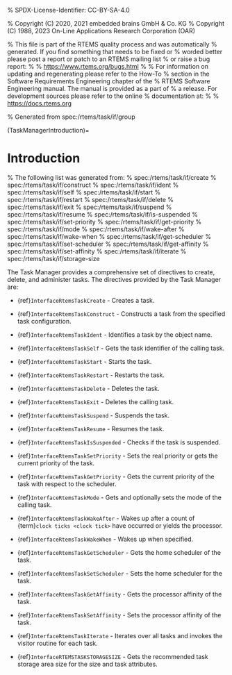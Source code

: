 % SPDX-License-Identifier: CC-BY-SA-4.0

% Copyright (C) 2020, 2021 embedded brains GmbH & Co. KG
% Copyright (C) 1988, 2023 On-Line Applications Research Corporation (OAR)

% This file is part of the RTEMS quality process and was automatically
% generated.  If you find something that needs to be fixed or
% worded better please post a report or patch to an RTEMS mailing list
% or raise a bug report:
%
% https://www.rtems.org/bugs.html
%
% For information on updating and regenerating please refer to the How-To
% section in the Software Requirements Engineering chapter of the
% RTEMS Software Engineering manual.  The manual is provided as a part of
% a release.  For development sources please refer to the online
% documentation at:
%
% https://docs.rtems.org

% Generated from spec:/rtems/task/if/group

(TaskManagerIntroduction)=

# Introduction

% The following list was generated from:
% spec:/rtems/task/if/create
% spec:/rtems/task/if/construct
% spec:/rtems/task/if/ident
% spec:/rtems/task/if/self
% spec:/rtems/task/if/start
% spec:/rtems/task/if/restart
% spec:/rtems/task/if/delete
% spec:/rtems/task/if/exit
% spec:/rtems/task/if/suspend
% spec:/rtems/task/if/resume
% spec:/rtems/task/if/is-suspended
% spec:/rtems/task/if/set-priority
% spec:/rtems/task/if/get-priority
% spec:/rtems/task/if/mode
% spec:/rtems/task/if/wake-after
% spec:/rtems/task/if/wake-when
% spec:/rtems/task/if/get-scheduler
% spec:/rtems/task/if/set-scheduler
% spec:/rtems/task/if/get-affinity
% spec:/rtems/task/if/set-affinity
% spec:/rtems/task/if/iterate
% spec:/rtems/task/if/storage-size

The Task Manager provides a comprehensive set of directives to create, delete,
and administer tasks. The directives provided by the Task Manager are:

- {ref}`InterfaceRtemsTaskCreate` - Creates a task.

- {ref}`InterfaceRtemsTaskConstruct` - Constructs a task from the specified
  task configuration.

- {ref}`InterfaceRtemsTaskIdent` - Identifies a task by the object name.

- {ref}`InterfaceRtemsTaskSelf` - Gets the task identifier of the calling task.

- {ref}`InterfaceRtemsTaskStart` - Starts the task.

- {ref}`InterfaceRtemsTaskRestart` - Restarts the task.

- {ref}`InterfaceRtemsTaskDelete` - Deletes the task.

- {ref}`InterfaceRtemsTaskExit` - Deletes the calling task.

- {ref}`InterfaceRtemsTaskSuspend` - Suspends the task.

- {ref}`InterfaceRtemsTaskResume` - Resumes the task.

- {ref}`InterfaceRtemsTaskIsSuspended` - Checks if the task is suspended.

- {ref}`InterfaceRtemsTaskSetPriority` - Sets the real priority or gets the
  current priority of the task.

- {ref}`InterfaceRtemsTaskGetPriority` - Gets the current priority of the task
  with respect to the scheduler.

- {ref}`InterfaceRtemsTaskMode` - Gets and optionally sets the mode of the
  calling task.

- {ref}`InterfaceRtemsTaskWakeAfter` - Wakes up after a count of
  {term}`clock ticks <clock tick>` have occurred or yields the processor.

- {ref}`InterfaceRtemsTaskWakeWhen` - Wakes up when specified.

- {ref}`InterfaceRtemsTaskGetScheduler` - Gets the home scheduler of the task.

- {ref}`InterfaceRtemsTaskSetScheduler` - Sets the home scheduler for the task.

- {ref}`InterfaceRtemsTaskGetAffinity` - Gets the processor affinity of the
  task.

- {ref}`InterfaceRtemsTaskSetAffinity` - Sets the processor affinity of the
  task.

- {ref}`InterfaceRtemsTaskIterate` - Iterates over all tasks and invokes the
  visitor routine for each task.

- {ref}`InterfaceRTEMSTASKSTORAGESIZE` - Gets the recommended task storage area
  size for the size and task attributes.
